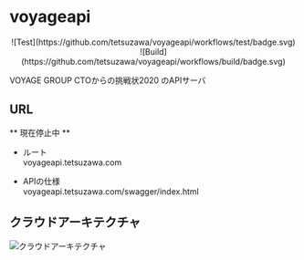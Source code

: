 # voyageapi

<p align="center">
![Test](https://github.com/tetsuzawa/voyageapi/workflows/test/badge.svg)
![Build](https://github.com/tetsuzawa/voyageapi/workflows/build/badge.svg)
</p>

VOYAGE GROUP CTOからの挑戦状2020 のAPIサーバ

## URL

** 現在停止中 **

- ルート  
    voyageapi.tetsuzawa.com
    
- APIの仕様  
    voyageapi.tetsuzawa.com/swagger/index.html
    
## クラウドアーキテクチャ

![クラウドアーキテクチャ](https://user-images.githubusercontent.com/38237246/76056534-3a023380-5fba-11ea-8282-703950195303.png)
